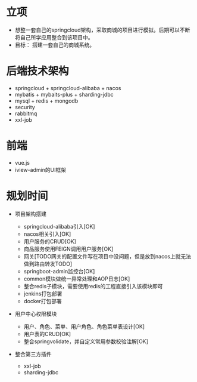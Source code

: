 # 立项
- 想整一套自己的springcloud架构，采取商城的项目进行模拟。后期可以不断将自己所学应用整合到该项目中。
- 目标： 搭建一套自己的商城系统。


# 后端技术架构
- springcloud + springcloud-alibaba + nacos 
- mybatis + mybaits-plus + sharding-jdbc
- mysql + redis + mongodb
- security
- rabbitmq
- xxl-job


# 前端
- vue.js
- iview-admin的UI框架


# 规划时间
- 项目架构搭建
    - springcloud-alibaba引入[OK]	
    - nacos相关引入[OK]
    - 用户服务的CRUD[OK]
    - 商品服务使用FEIGN调用用户服务[OK]
    - 网关[TODO网关的配置文件写在项目中没问题，但是放到nacos上就无法做到路由转发TODO]
    - springboot-admin监控台[OK]
    - common模块做统一异常处理和AOP日志[OK]
    - 整合redis子模块，需要使用redis的工程直接引入该模块即可
    - jenkins打包部署
    - docker打包部署
     
- 用户中心权限模块
    - 用户、角色、菜单、用户角色、角色菜单表设计[OK]
    - 用户表的CRUD[OK]
    - 整合springvolidate，并自定义常用参数校验注解[OK]

- 整合第三方插件
    - xxl-job
    - sharding-jdbc

 

